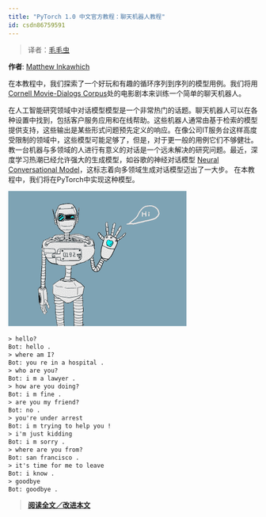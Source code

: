 ```yaml
---
title: "PyTorch 1.0 中文官方教程：聊天机器人教程"
id: csdn86759591
---
```


> 译者：[毛毛虫](https://github.com/a625687551)

**作者**: [Matthew Inkawhich](https://github.com/MatthewInkawhich)

在本教程中，我们探索了一个好玩和有趣的循环序列到序列的模型用例。我们将用 [Cornell Movie-Dialogs Corpus](https://www.cs.cornell.edu/~cristian/Cornell_Movie-Dialogs_Corpus.html)处的电影剧本来训练一个简单的聊天机器人。

在人工智能研究领域中对话模型模型是一个非常热门的话题。聊天机器人可以在各种设置中找到，包括客户服务应用和在线帮助。这些机器人通常由基于检索的模型提供支持，这些输出是某些形式问题预先定义的响应。在像公司IT服务台这样高度受限制的领域中，这些模型可能足够了，但是，对于更一般的用例它们不够健壮。教一台机器与多领域的人进行有意义的对话是一个远未解决的研究问题。最近，深度学习热潮已经允许强大的生成模型，如谷歌的神经对话模型 [Neural Conversational Model](https://arxiv.org/abs/1506.05869)，这标志着向多领域生成对话模型迈出了一大步。 在本教程中，我们将在PyTorch中实现这种模型。

![bot](../img/99f6bba11e399d722977a0969762725b.png)

```
> hello?
Bot: hello .
> where am I?
Bot: you re in a hospital .
> who are you?
Bot: i m a lawyer .
> how are you doing?
Bot: i m fine .
> are you my friend?
Bot: no .
> you're under arrest
Bot: i m trying to help you !
> i'm just kidding
Bot: i m sorry .
> where are you from?
Bot: san francisco .
> it's time for me to leave
Bot: i know .
> goodbye
Bot: goodbye . 
```

> [**阅读全文／改进本文**](https://github.com/apachecn/pytorch-doc-zh/blob/master/docs/1.0/chatbot_tutorial.md)
